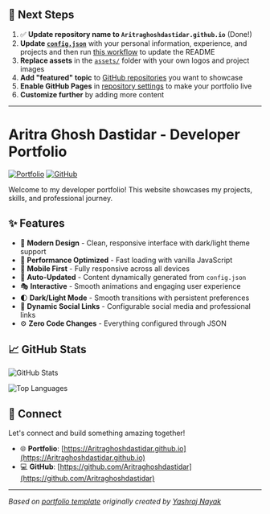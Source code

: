 ## 🚀 Next Steps

1. ✅ **Update repository name to `Aritraghoshdastidar.github.io`** (Done!)
2. **Update [`config.json`](https://github.com/Aritraghoshdastidar/Aritraghoshdastidar.github.io/blob/main/config.json)** with your personal information, experience, and projects and then run [this workflow](https://github.com/Aritraghoshdastidar/Aritraghoshdastidar.github.io/actions/workflows/update-readme.yml) to update the README
3. **Replace assets** in the [`assets/`](https://github.com/Aritraghoshdastidar/Aritraghoshdastidar.github.io/tree/main/assets/) folder with your own logos and project images
4. **Add "featured" topic** to [GitHub repositories](https://github.com/Aritraghoshdastidar?tab=repositories) you want to showcase
5. **Enable GitHub Pages** in [repository settings](https://github.com/Aritraghoshdastidar/Aritraghoshdastidar.github.io/settings/pages) to make your portfolio live
6. **Customize further** by adding more content

---

# Aritra Ghosh Dastidar - Developer Portfolio

<div align="left">
  
[![Portfolio](https://img.shields.io/badge/🌐_Visit_Portfolio-Live-brightgreen?style=for-the-badge)](https://Aritraghoshdastidar.github.io)
[![GitHub](https://img.shields.io/badge/GitHub-Profile-181717?style=for-the-badge&logo=github)](https://github.com/Aritraghoshdastidar)

</div>

Welcome to my developer portfolio! This website showcases my projects, skills, and professional journey.

## ✨ Features

- 🎨 **Modern Design** - Clean, responsive interface with dark/light theme support
- 🚀 **Performance Optimized** - Fast loading with vanilla JavaScript
- 📱 **Mobile First** - Fully responsive across all devices
- 🔄 **Auto-Updated** - Content dynamically generated from `config.json`
- 🎭 **Interactive** - Smooth animations and engaging user experience
- 🌓 **Dark/Light Mode** - Smooth transitions with persistent preferences
- 🔗 **Dynamic Social Links** - Configurable social media and professional links
- ⚙️ **Zero Code Changes** - Everything configured through JSON

## 📈 GitHub Stats

<div align="left">

![GitHub Stats](https://github-readme-stats.vercel.app/api?username=Aritraghoshdastidar&theme=dark&hide_border=true&include_all_commits=true&count_private=true)

![Top Languages](https://github-readme-stats.vercel.app/api/top-langs/?username=Aritraghoshdastidar&theme=dark&hide_border=true&include_all_commits=true&count_private=true&layout=compact)

</div>

## 🤝 Connect

Let's connect and build something amazing together!

- 🌐 **Portfolio**: [https://Aritraghoshdastidar.github.io](https://Aritraghoshdastidar.github.io)
- 💻 **GitHub**: [https://github.com/Aritraghoshdastidar](https://github.com/Aritraghoshdastidar)

---

*Based on [portfolio template](https://github.com/yashrajnayak/developer-portfolio) originally created by [Yashraj Nayak](https://github.com/yashrajnayak)*